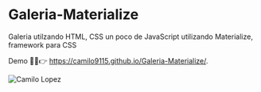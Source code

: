 # Galeria-Materialize

Galeria utilzando HTML, CSS un poco de JavaScript utilizando Materialize, framework para CSS

Demo 👨‍💻👉 https://camilo9115.github.io/Galeria-Materialize/.

![Camilo Lopez](https://repository-images.githubusercontent.com/321865571/aee0a180-3f2c-11eb-98e4-dd7581f7ae96)
